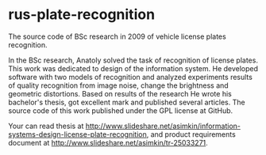 rus-plate-recognition
=====================

The source code of BSc research in 2009 of vehicle license plates recognition.

In the BSc research, Anatoly solved the task of recognition of license plates. This work was dedicated to design of the information system. He developed software with two models of recognition and analyzed experiments results of quality recognition from image noise, change the brightness and geometric distortions. Based on results of the research He wrote his bachelor's thesis, got excellent mark and published several articles. The source code of this work published under the GPL license at GitHub.

Your can read thesis at http://www.slideshare.net/asimkin/information-systems-design-license-plate-recognition, and product requirements document at http://www.slideshare.net/asimkin/tr-25033271.
